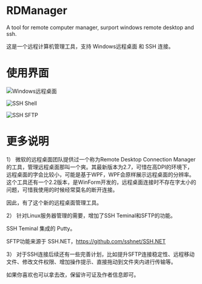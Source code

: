 # RDManager
A tool for remote computer manager, surport windows remote desktop and ssh.

这是一个远程计算机管理工具，支持 Windows远程桌面 和 SSH 连接。

# 使用界面

![Windows远程桌面](http://img.bossma.cn/windows_2022042914592711.jpg)

![SSH Shell](http://img.bossma.cn/linux_2022042914594011.jpg)

![SSH SFTP](http://img.bossma.cn/linux_2022042914590811.jpg)


# 更多说明

1）
微软的远程桌面团队提供过一个称为Remote Desktop Connection Manager的工具，管理远程桌面那叫一个爽。其最新版本为2.7，可惜在高DPI的环境下，远程桌面的字会比较小，可能是基于WPF，WPF会原样展示远程桌面的分辨率。这个工具还有一个2.2版本，是WinForm开发的，远程桌面连接时不存在字太小的问题，可惜我使用的时候经常莫名的断开连接。

因此，有了这个新的远程桌面管理工具。

2）
针对Linux服务器管理的需要，增加了SSH Teminal和SFTP的功能。

SSH Teminal 集成的 Putty。

SFTP功能来源于 SSH.NET，https://github.com/sshnet/SSH.NET

3）
对于SSH连接后续还有一些完善计划，比如提升SFTP连接稳定性、远程移动文件、修改文件权限、增加操作提示、直接拖动到文件夹内进行传输等。

如果你喜欢也可以拿去改，保留许可证及作者信息即可。

